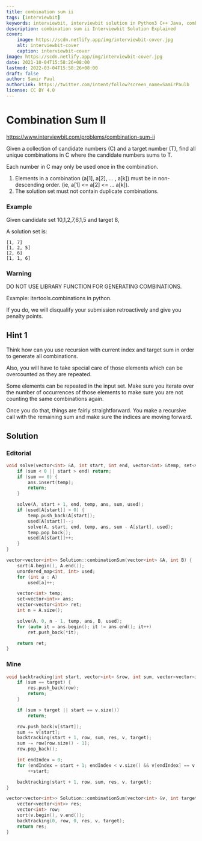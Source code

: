```yaml
---
title: combination sum ii
tags: [interviewbit]
keywords: interviewbit, interviewbit solution in Python3 C++ Java, combination sum ii solution
description: combination sum ii Interviewbit Solution Explained
cover:
    image: https://scdn.netlify.app/img/interviewbit-cover.jpg
    alt: interviewbit-cover
    caption: interviewbit-cover
image: https://scdn.netlify.app/img/interviewbit-cover.jpg
date: 2021-10-04T15:58:26+08:00
lastmod: 2022-03-04T15:58:26+08:00
draft: false
author: Samir Paul
authorLink: https://twitter.com/intent/follow?screen_name=SamirPaulb
license: CC BY 4.0
---
```


# Combination Sum II

https://www.interviewbit.com/problems/combination-sum-ii


Given a collection of candidate numbers (C) and a target number (T),
find all unique combinations in C where the candidate numbers sums to T.

Each number in C may only be used once in the combination.

1. Elements in a combination (a[1], a[2], ... , a[k]) must be in non-descending order.
(ie, a[1] <= a[2] <= ... a[k]).
2. The solution set must not contain duplicate combinations.

### Example

Given candidate set 10,1,2,7,6,1,5 and target 8,

A solution set is:

```
[1, 7]
[1, 2, 5]
[2, 6]
[1, 1, 6]
```

### Warning

DO NOT USE LIBRARY FUNCTION FOR GENERATING COMBINATIONS.

Example: itertools.combinations in python.

If you do, we will disqualify your submission retroactively and give you penalty points. 


## Hint 1

Think how can you use recursion with current index and target sum in order to generate all combinations.

Also, you will have to take special care of those elements which can be overcounted as they are repeated.

Some elements can be repeated in the input set. Make sure you iterate over the number of occurrences
of those elements to make sure you are not counting the same combinations again.

Once you do that, things are fairly straightforward. You make a recursive call with the remaining
sum and make sure the indices are moving forward.

## Solution

### Editorial

```cpp
void solve(vector<int> &A, int start, int end, vector<int> &temp, set<vector<int>> &ans, int sum, unordered_map<int, int> &used) {
    if (sum < 0 || start > end) return;
    if (sum == 0) {
        ans.insert(temp);
        return;
    }

    solve(A, start + 1, end, temp, ans, sum, used);
    if (used[A[start]] > 0) {
        temp.push_back(A[start]);
        used[A[start]]--;
        solve(A, start, end, temp, ans, sum - A[start], used);
        temp.pop_back();
        used[A[start]]++;
    }
}

vector<vector<int>> Solution::combinationSum(vector<int> &A, int B) {
    sort(A.begin(), A.end());
    unordered_map<int, int> used;
    for (int a : A)
        used[a]++;

    vector<int> temp;
    set<vector<int>> ans;
    vector<vector<int>> ret;
    int n = A.size();

    solve(A, 0, n - 1, temp, ans, B, used);
    for (auto it = ans.begin(); it != ans.end(); it++)
        ret.push_back(*it);

    return ret;
}
```
### Mine
```cpp
void backtracking(int start, vector<int> &row, int sum, vector<vector<int>> &res, vector<int> &v, int target) {
    if (sum == target) {
        res.push_back(row);
        return;
    }

    if (sum > target || start == v.size())
        return;

    row.push_back(v[start]);
    sum += v[start];
    backtracking(start + 1, row, sum, res, v, target);
    sum -= row[row.size() - 1];
    row.pop_back();

    int endIndex = 0;
    for (endIndex = start + 1; endIndex < v.size() && v[endIndex] == v[start]; ++endIndex)
        ++start;

    backtracking(start + 1, row, sum, res, v, target);
}

vector<vector<int>> Solution::combinationSum(vector<int> &v, int target) {
    vector<vector<int>> res;
    vector<int> row;
    sort(v.begin(), v.end());
    backtracking(0, row, 0, res, v, target);
    return res;
}
```
